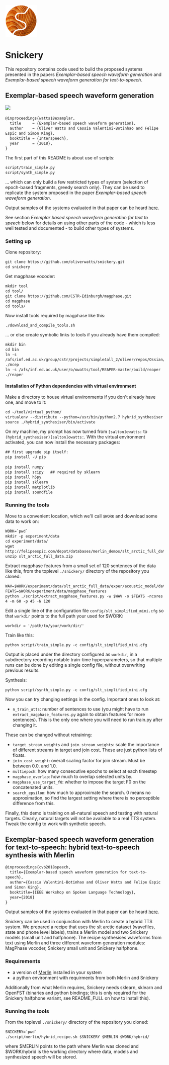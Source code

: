 <img src="https://github.com/CSTR-Edinburgh/snickery/blob/master/media/snickery_logo_2.png" data-canonical-src="https://github.com/CSTR-Edinburgh/snickery/blob/master/media/snickery_logo_2.png" width="100" height="100" />

# Snickery

This repository contains code used to build the proposed systems presented in the papers *Exemplar-based speech waveform generation* and *Exemplar-based speech waveform generation for text-to-speech*.

## Exemplar-based speech waveform generation



[<img src="https://github.com/oliverwatts/snickery/blob/master/media/IS2018_thumbnail_top2.png">](<https://www.isca-speech.org/archive/Interspeech_2018/pdfs/1857.pdf>)


```
@inproceedings{watts18examplar,
  title     = {Exemplar-based speech waveform generation},
  author    = {Oliver Watts and Cassia Valentini-Botinhao and Felipe Espic and Simon King},
  booktitle = {Interspeech},
  year      = {2018},
}
```

The first part of this README is about use of scripts:

```
script/train_simple.py
script/synth_simple.py 
```

... which can only build a few restricted types of system (selection of epoch-based fragments, greedy search only). They can be used to replicate the system proposed in the paper *Exemplar-based speech waveform generation*. 

Output samples of the systems evaluated in that paper can be heard [here](<http://homepages.inf.ed.ac.uk/owatts/papers/IS2018_snickery/>).

See section *Exemplar based speech waveform generation for text to speech* below for details on using other parts of the code - which is less well tested and documented - to build other types of systems. 

### Setting up

Clone repository:

```
git clone https://github.com/oliverwatts/snickery.git
cd snickery
```

Get magphase vocoder:
```
mkdir tool
cd tool/
git clone https://github.com/CSTR-Edinburgh/magphase.git
cd magphase
cd tools/
```
Now install tools required by magphase like this:

```
./download_and_compile_tools.sh
```
 ... or else create symbolic links to tools if you already have them compiled:

```
mkdir bin
cd bin
ln -s /afs/inf.ed.ac.uk/group/cstr/projects/simple4all_2/oliver/repos/Ossian/tools/bin/mcep ./mcep
ln -s /afs/inf.ed.ac.uk/user/o/owatts/tool/REAPER-master/build/reaper ./reaper
```





#### Installation of Python dependencies with virtual environment

Make a directory to house virtual environments if you don't already have one, and move to it:

```
cd ~/tool/virtual_python/
virtualenv --distribute --python=/usr/bin/python2.7 hybrid_synthesiser
source ./hybrid_synthesiser/bin/activate
```

On my machine, my prompt has now turned from ```[salton]owatts:``` to  ```(hybrid_synthesiser)[salton]owatts:```. With the virtual environment activated, you can now install the necessary packages:

```
## first upgrade pip itself:
pip install -U pip

pip install numpy
pip install scipy   ## required by sklearn
pip install h5py
pip install sklearn
pip install matplotlib
pip install soundfile
```



### Running the tools

<!-- cd /group/project/cstr2/owatts/temp/slt_work -->

Move to a convenient location, which we'll call ```$WORK``` and download some data to work on:


```
WORK=`pwd`
mkdir -p experiment/data
cd experiment/data/
wget http://felipeespic.com/depot/databases/merlin_demos/slt_arctic_full_data.zip
unzip slt_arctic_full_data.zip
```

Extract magphase features from a small set of 120 sentences of the data like this, from the toplevel ```./snickery/``` directory of the repository you cloned:

```
WAV=$WORK/experiment/data/slt_arctic_full_data/exper/acoustic_model/data/wav/
FEATS=$WORK/experiment/data/magphase_features
python ./script/extract_magphase_features.py -w $WAV -o $FEATS -ncores 4 -m 60 -p 45 -N 120
```


Edit a single line of the configuration file ```config/slt_simplified_mini.cfg``` so that ```workdir``` points to the full path your used for $WORK:

```
workdir = '/path/to/your/work/dir/'
```

Train like this:

```
python script/train_simple.py -c config/slt_simplified_mini.cfg
```


Output is placed under the directory configured as `workdir`, in a subdirectory recording notable train-time hyperparameters, so that multiple runs can be done by editing a single config file, without overwriting previous results.

Synthesis:

```
python script/synth_simple.py -c config/slt_simplified_mini.cfg
```


Now you can try changing settings in the config. Important ones to look at:

- `n_train_utts`: number of sentences to use (you might have to run `extract_magphase_features.py` again to obtain features for more sentences). This is the only one where you will need to run train.py after changing it.

These can be changed without retraining:

- `target_stream_weights` and `join_stream_weights`: scale the importance of different streams in target and join cost. These are just python lists of floats.
- `join_cost_weight`: overall scaling factor for join stream. Must be between 0.0. and 1.0.
- `multiepoch`: how many consecutive epochs to select at each timestep
- `magphase_overlap`: how much to overlap selected units by.
- `magphase_use_target_f0`: whether to impose the target F0 on the concatenated units.
- `search_epsilon`: how much to approximate the search. 0 means no approximation, so find the largest setting where there is no perceptible difference from this.

Finally, this demo is training on all-natural speech and testing with natural targets. Clearly, natural targets will not be available to a real TTS system. Tweak the config to work with synthetic speech.


## Exemplar-based speech waveform generation for text-to-speech: hybrid text-to-speech synthesis with Merlin

```
@inproceedings{cvb2018speech,
  title={Exemplar-based speech waveform generation for text-to-speech},
  author={Cassia Valentini-Botinhao and Oliver Watts and Felipe Espic and Simon King},
  booktitle={IEEE Workshop on Spoken Language Technology},
  year={2018}
}
```

Output samples of the systems evaluated in that paper can be heard [here](<http://groups.inf.ed.ac.uk/script_tts/papers/SLT2018/>).

Snickery can be used in conjunction with Merlin to create a hybrid TTS system. We prepared a recipe that uses the slt arctic dataset (wavefiles, state and phone level labels), trains a Merlin model and two Snickery models (small unit and halfphone). The recipe synthesises waveforms from text using Merlin and three different waveform generation modules: MagPhase vocoder, Snickery small unit and Snickery halfphone.

### Requirements

- a version of [Merlin](<https://github.com/CSTR-Edinburgh/merlin.git>) installed in your system
- a python environment with requirments from both Merlin and Snickery

Additionally from what Merlin requires, Snickery needs sklearn, sklearn and OpenFST (binaries and python bindings; this is only required for the Snickery halfphone variant, see README_FULL on how to install this).

### Running the tools

From the toplevel ```./snickery/``` directory of the repository you cloned:
```
SNICKERY=`pwd`
./script/merlin/hybrid_recipe.sh $SNICKERY $MERLIN $WORK/hybrid/
```
where $MERLIN points to the path where Merlin was cloned and $WORK/hybrid is the working directory where data, models and synthesized speech will be stored.

